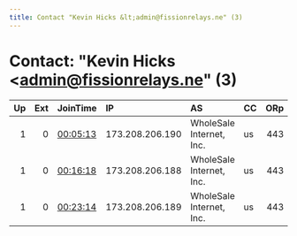 ```yaml
---
title: Contact "Kevin Hicks &lt;admin@fissionrelays.ne" (3)
---
```


# Contact: "Kevin Hicks &lt;admin@fissionrelays.ne" (3)

|   Up |   Ext | JoinTime                                                                                            | IP              | AS                       | CC   |   ORp |   Dirp | OS    | Version   | Nickname   |   eFamMembers |
|-----:|------:|:----------------------------------------------------------------------------------------------------|:----------------|:-------------------------|:-----|------:|-------:|:------|:----------|:-----------|--------------:|
|    1 |     0 | [00:05:13](https://metrics.torproject.org/rs.html#details/01FD173C0AFD8137A21F0B28DC2DB1329DF0F529) | 173.208.206.190 | WholeSale Internet, Inc. | us   |   443 |     80 | Linux | 0.3.4.8   | Fission9   |            10 |
|    1 |     0 | [00:16:18](https://metrics.torproject.org/rs.html#details/78B7B013FC9026B3591AF1DF8F1BF8E75DDE2322) | 173.208.206.188 | WholeSale Internet, Inc. | us   |   443 |     80 | Linux | 0.3.4.8   | Fission7   |            10 |
|    1 |     0 | [00:23:14](https://metrics.torproject.org/rs.html#details/B247ABDB0D3561A7E209E82FA314758FD575B95E) | 173.208.206.189 | WholeSale Internet, Inc. | us   |   443 |     80 | Linux | 0.3.4.8   | Fission8   |            10 |
